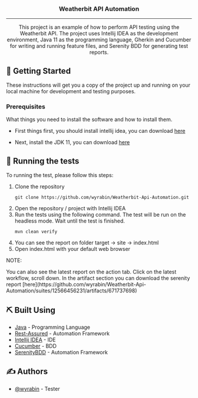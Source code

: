 <h3 align="center">Weatherbit API Automation</h3>

---

<p align="center"> This project is an example of how to perform API testing using the Weatherbit API. The project uses Intellij IDEA as the development environment, Java 11 as the programming language, Gherkin and Cucumber for writing and running feature files, and Serenity BDD for generating test reports.
    <br> 
</p>


## 🏁 Getting Started <a name = "getting_started"></a>

These instructions will get you a copy of the project up and running on your local machine for development and testing purposes.

### Prerequisites

What things you need to install the software and how to install them.
- First things first, you should install intellij idea, you can download [here](https://www.jetbrains.com/idea/download/#section=windows)

- Next, install the JDK 11, you can download [here](https://bell-sw.com/pages/downloads/)


## 🔧 Running the tests <a name = "tests"></a>

To running the test, please follow this steps:
1. Clone the repository
    ```
   git clone https://github.com/wyrabin/Weatherbit-Api-Automation.git
    ```
2. Open the repository / project with Intellij IDEA  
3. Run the tests using the following command. The test will be run on the headless mode. Wait until the test is finished.
    ```
    mvn clean verify
    ```
4. You can see the report on folder target -> site -> index.html
5. Open index.html with your default web browser

NOTE:
<p>You can also see the latest report on the action tab. Click on the latest workflow, scroll down. In the artifact section you can download the serenity report [here](https://github.com/wyrabin/Weatherbit-Api-Automation/suites/12566456231/artifacts/671737698)
</p>


## ⛏️ Built Using <a name = "built_using"></a>

- [Java](https://www.java.com/en/) - Programming Language
- [Rest-Assured](https://rest-assured.io/) - Automation Framework
- [Intellij IDEA](https://www.jetbrains.com/idea/) - IDE
- [Cucumber](https://cucumber.io/) - BDD
- [SerenityBDD](https://serenity-bdd.info/) - Automation Framework

## ✍️ Authors <a name = "authors"></a>

- [@wyrabin](https://github.com/wyrabin) - Tester
